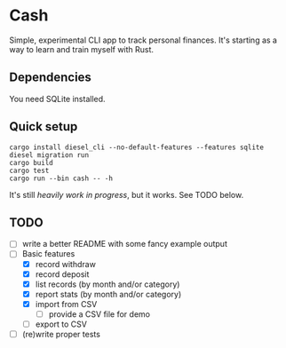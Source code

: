 # Cash

Simple, experimental CLI app to track personal finances. It's starting as a way to learn
and train myself with Rust.

## Dependencies

You need SQLite installed.

## Quick setup

```
cargo install diesel_cli --no-default-features --features sqlite
diesel migration run
cargo build
cargo test
cargo run --bin cash -- -h
```

It's still _heavily work in progress_, but it works. See TODO below.

## TODO

- [ ] write a better README with some fancy example output
- [ ] Basic features
  - [x] record withdraw
  - [x] record deposit
  - [x] list records (by month and/or category)
  - [x] report stats (by month and/or category)
  - [x] import from CSV
    - [ ] provide a CSV file for demo
  - [ ] export to CSV
- [ ] (re)write proper tests
